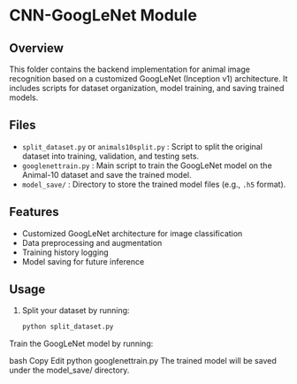 # CNN-GoogLeNet Module

## Overview
This folder contains the backend implementation for animal image recognition based on a customized GoogLeNet (Inception v1) architecture. It includes scripts for dataset organization, model training, and saving trained models.

## Files
- `split_dataset.py` or `animals10split.py` : Script to split the original dataset into training, validation, and testing sets.
- `googlenettrain.py` : Main script to train the GoogLeNet model on the Animal-10 dataset and save the trained model.
- `model_save/` : Directory to store the trained model files (e.g., `.h5` format).

## Features
- Customized GoogLeNet architecture for image classification
- Data preprocessing and augmentation
- Training history logging
- Model saving for future inference

## Usage
1. Split your dataset by running:
   ```bash
   python split_dataset.py
Train the GoogLeNet model by running:

bash
Copy
Edit
python googlenettrain.py
The trained model will be saved under the model_save/ directory.
